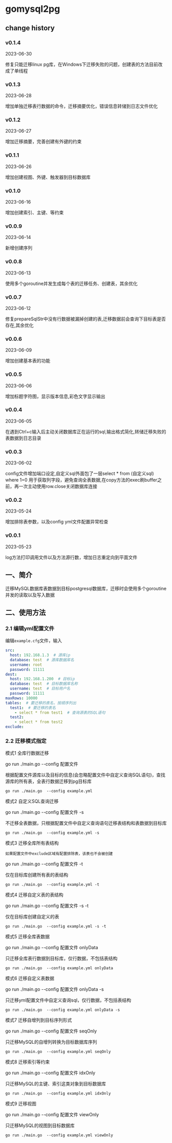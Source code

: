 # gomysql2pg

## change history

### v0.1.4
2023-06-30

修复只能迁移linux pg库，在Windows下迁移失败的问题，创建表的方法目前改成了单线程

### v0.1.3
2023-06-28

增加单独迁移表行数据的命令，迁移摘要优化，错误信息转储到日志文件优化

### v0.1.2
2023-06-27

增加迁移摘要，完善创建有外键的约束

### v0.1.1
2023-06-26

增加创建视图、外键、触发器到目标数据库


### v0.1.0
2023-06-16

增加创建索引、主键、等约束

### v0.0.9
2023-06-14

新增创建序列


### v0.0.8
2023-06-13

使用多个goroutine并发生成每个表的迁移任务、创建表，其余优化

### v0.0.7
2023-06-12

修复prepareSqlStr中没有行数据被漏掉创建的表,迁移数据前会查询下目标表是否存在,其余优化

### v0.0.6
2023-06-09

增加创建基本表的功能

### v0.0.5
2023-06-06

增加标题字符图，显示版本信息,彩色文字显示输出

### v0.0.4
2023-06-05

在遇到Ctrl+c输入后主动关闭数据库正在运行的sql,输出格式简化,转储迁移失败的表数据到日志目录

### v0.0.3
2023-06-02

config文件增加端口设定,自定义sql外面包了一层select * from (自定义sql) where 1=0 用于获取列字段，避免查询全表数据,在copy方法的exec刷buffer之前，再一次主动使用row.close关闭数据库连接

### v0.0.2
2023-05-24

增加排除表参数，以及config yml文件配置异常检查

### v0.0.1
2023-05-23

log方法打印调用文件以及方法源行数，增加日志重定向到平面文件

## 一、简介
迁移MySQL数据库表数据到目标postgresql数据库，迁移时会使用多个goroutine并发的读取以及写入数据

## 二、使用方法
### 2.1 编辑yml配置文件

编辑`example.cfg`文件，输入

```yaml
src:
  host: 192.168.1.3  # 源库ip
  database: test  # 源库数据库名
  username: root
  password: 11111
dest:
  host: 192.168.1.200  # 目标ip
  database: test  # 目标数据库名称
  username: test  # 目标用户名
  password: 11111
maxRows: 10000
tables:  # 要迁移的表名，按顺序列出
  test1:  # 要迁移的表名
    - select * from test1  # 查询源表的SQL语句
  test2:
    - select * from test2
exclude:
```

### 2.2 迁移模式指定

模式1 全库行数据迁移

go run ./main.go  --config 配置文件

根据配置文件源库以及目标的信息(会忽略配置文件中自定义查询SQL语句)，查找源库的所有表，全表行数据迁移到pg目标库
```
go run ./main.go  --config example.yml
```

模式2 自定义SQL查询迁移

go run ./main.go  --config 配置文件 -s

不迁移全表数据，只根据配置文件中自定义查询语句迁移表结构和表数据到目标库
```
go run ./main.go  --config example.yml -s
```

模式3 迁移全库所有表结构

`如果配置文件中exclude区域有配置排除表，该表也不会被创建`

go run ./main.go  --config 配置文件 -t

仅在目标库创建所有表的表结构
```
go run ./main.go  --config example.yml -t
```

模式4 迁移自定义表的表结构

go run ./main.go  --config 配置文件 -s -t

仅在目标库创建自定义的表
```
go run ./main.go  --config example.yml -s -t
```


模式5 迁移全库表数据

go run ./main.go  --config 配置文件 onlyData

只迁移全库表行数据到目标库，仅行数据，不包括表结构
```
go run ./main.go  --config example.yml onlyData
```

模式6 迁移自定义表数据

go run ./main.go  --config 配置文件 onlyData -s

只迁移yml配置文件中自定义查询sql，仅行数据，不包括表结构
```
go run ./main.go  --config example.yml onlyData -s
```

模式7 迁移自增列到目标序列形式

go run ./main.go  --config 配置文件 seqOnly

只迁移MySQL的自增列转换为目标数据库序列
```
go run ./main.go  --config example.yml seqOnly
```

模式8 迁移索引等约束

go run ./main.go  --config 配置文件 idxOnly

只迁移MySQL的主键、索引这类对象到目标数据库
```
go run ./main.go  --config example.yml idxOnly
```

模式9 迁移视图

go run ./main.go  --config 配置文件 viewOnly

只迁移MySQL的视图到目标数据库
```
go run ./main.go  --config example.yml viewOnly
```